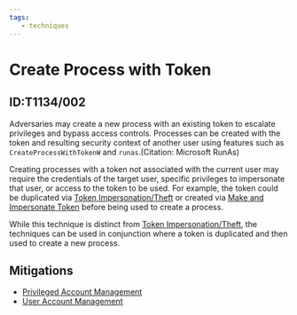 ```yaml
---
tags:
   - techniques
---
```

# Create Process with Token
## ID:T1134/002
Adversaries may create a new process with an existing token to escalate privileges and bypass access controls. Processes can be created with the token and resulting security context of another user using features such as <code>CreateProcessWithTokenW</code> and <code>runas</code>.(Citation: Microsoft RunAs)

Creating processes with a token not associated with the current user may require the credentials of the target user, specific privileges to impersonate that user, or access to the token to be used. For example, the token could be duplicated via [Token Impersonation/Theft](/mitre/techniques/T1134/001) or created via [Make and Impersonate Token](/mitre/techniques/T1134/003) before being used to create a process.

While this technique is distinct from [Token Impersonation/Theft](/mitre/techniques/T1134/001), the techniques can be used in conjunction where a token is duplicated and then used to create a new process.
## Mitigations
* [Privileged Account Management](/mitre/mitigations/M1026)
* [User Account Management](/mitre/mitigations/M1018)
